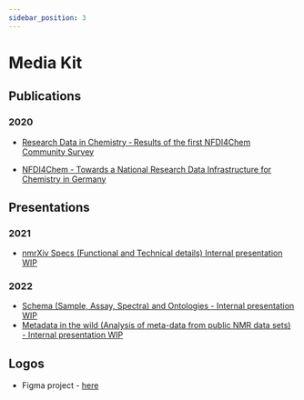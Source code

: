 ```yaml
---
sidebar_position: 3
---
```

# Media Kit

## Publications

### 2020

- <a href="https://dx.doi.org/10.1002/zaac.202000339" target="_blank">Research Data in Chemistry ‐ Results of the first NFDI4Chem Community Survey</a>

- <a href="https://dx.doi.org/10.3897/rio.6.e55852" target="_blank">NFDI4Chem - Towards a National Research Data Infrastructure for Chemistry in Germany</a>

## Presentations
### 2021
- <a href="https://docs.google.com/presentation/d/1GxKBVx5Hum8I4FH8---4Cu1aZcRYFFAb_YeLLNRcQMM/edit?usp=sharing" target="_blank">nmrXiv Specs (Functional and Technical details) Internal presentation WIP</a>
### 2022
- <a href="https://docs.google.com/presentation/d/1bkHtNhu1qSEHF71ZGlUZYfLIVElmLsv7QFd8ZJYA2Nc/edit#slide=id.g11155c51283_0_0" target="_blank">Schema (Sample, Assay, Spectra) and Ontologies - Internal presentation WIP</a>
- <a href="https://docs.google.com/presentation/d/1OztM0zEJ-dLOdrQQq5N9ftKYlBTvtZ1G-fwnaUIcNps/edit#slide=id.g111af29eadb_1_155" target="_blank">Metadata in the wild (Analysis of meta-data from public NMR data sets) - Internal presentation WIP</a>

## Logos
- Figma project - <a href="https://www.figma.com/file/cKMvWrHskpLtYFoGuVtOyd/nmrXiv-media-kit?node-id=0%3A1" target="_blank">here</a>
  


